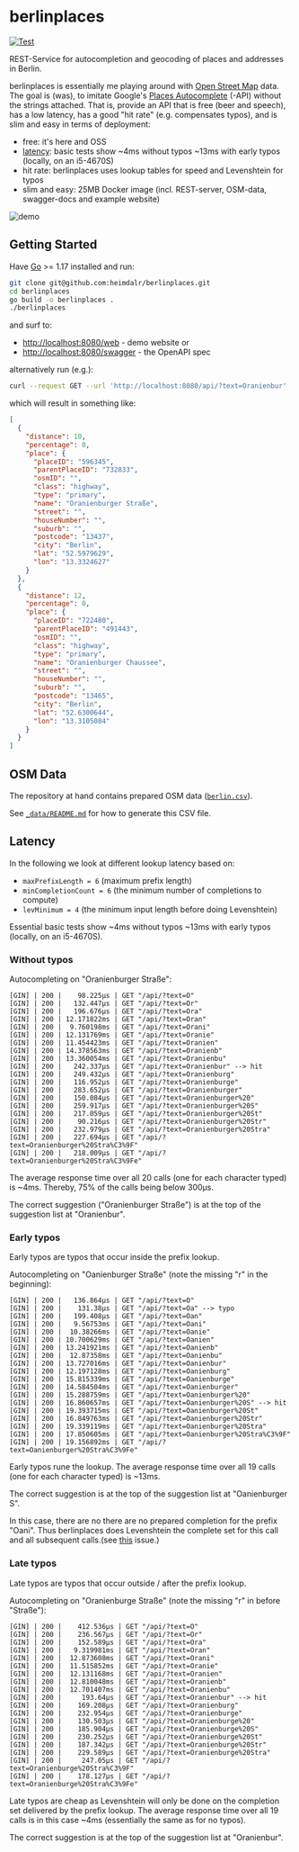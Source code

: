 # berlinplaces


[![Test](https://github.com/heimdalr/berlinplaces/actions/workflows/test.yml/badge.svg)](https://github.com/heimdalr/berlinplaces/actions/workflows/test.yml)
<!--
[![Coverage Status](https://coveralls.io/repos/github/heimdalr/arangodag/badge.svg?branch=main)](https://coveralls.io/github/heimdalr/arangodag?branch=main)
[![PkgGoDev](https://pkg.go.dev/badge/github.com/heimdalr/arangodag)](https://pkg.go.dev/github.com/heimdalr/arangodag)
[![Go Report Card](https://goreportcard.com/badge/github.com/heimdalr/arangodag)](https://goreportcard.com/report/github.com/heimdalr/arangodag)
-->

REST-Service for autocompletion and geocoding of places and addresses in Berlin.

berlinplaces is essentially me playing around with [Open Street Map](https://wiki.osmfoundation.org/wiki/Main_Page)
data. The goal is (was), to imitate Google's [Places Autocomplete](https://developers.google.com/maps/documentation/javascript/places-autocomplete#introduction)
(-API) without the strings attached. That is, provide an API that is free (beer and speech), has a low latency, has a 
good "hit rate" (e.g. compensates typos), and is slim and easy in terms of deployment: 

- free: it's here and OSS
- [latency](#latency): basic tests show ~4ms without typos ~13ms with early typos (locally, on an i5-4670S)
- hit rate: berlinplaces uses lookup tables for speed and Levenshtein for typos
- slim and easy: 25MB Docker image (incl. REST-server, OSM-data, swagger-docs and example website) 

![demo](berlinplaces.gif)
  
## Getting Started

Have [Go](https://go.dev/) >= 1.17 installed and run: 

~~~~bash
git clone git@github.com:heimdalr/berlinplaces.git
cd berlinplaces
go build -o berlinplaces .
./berlinplaces 
~~~~

and surf to:

- <http://localhost:8080/web> - demo website or
- <http://localhost:8080/swagger> - the OpenAPI spec

alternatively run (e.g.): 

~~~~bash
curl --request GET --url 'http://localhost:8080/api/?text=Oranienbur' | jq
~~~~

which will result in something like:

~~~~json
[
  {
    "distance": 10,
    "percentage": 0,
    "place": {
      "placeID": "596345",
      "parentPlaceID": "732833",
      "osmID": "",
      "class": "highway",
      "type": "primary",
      "name": "Oranienburger Straße",
      "street": "",
      "houseNumber": "",
      "suburb": "",
      "postcode": "13437",
      "city": "Berlin",
      "lat": "52.5979629",
      "lon": "13.3324627"
    }
  },
  {
    "distance": 12,
    "percentage": 0,
    "place": {
      "placeID": "722480",
      "parentPlaceID": "491443",
      "osmID": "",
      "class": "highway",
      "type": "primary",
      "name": "Oranienburger Chaussee",
      "street": "",
      "houseNumber": "",
      "suburb": "",
      "postcode": "13465",
      "city": "Berlin",
      "lat": "52.6300644",
      "lon": "13.3105084"
    }
  }
]
~~~~

## OSM Data

The repository at hand contains prepared OSM data ([`berlin.csv`](berlin.csv)). 

See [`_data/README.md`](_data/README.md) for how to generate this CSV file.  

## Latency

In the following we look at different lookup latency based on:

- `maxPrefixLength = 6` (maximum prefix length)
- `minCompletionCount = 6` (the minimum number of completions to compute)
- `levMinimum = 4` (the minimum input length before doing Levenshtein)

Essential basic tests show ~4ms without typos ~13ms with early typos (locally, on an i5-4670S).

### Without typos

Autocompleting on "Oranienburger Straße":

~~~~
[GIN] | 200 |    98.225µs | GET "/api/?text=O"
[GIN] | 200 |   132.447µs | GET "/api/?text=Or"
[GIN] | 200 |   196.676µs | GET "/api/?text=Ora"
[GIN] | 200 | 12.171822ms | GET "/api/?text=Oran"
[GIN] | 200 |  9.760198ms | GET "/api/?text=Orani"
[GIN] | 200 | 12.131769ms | GET "/api/?text=Oranie"
[GIN] | 200 | 11.454423ms | GET "/api/?text=Oranien"
[GIN] | 200 | 14.378563ms | GET "/api/?text=Oranienb"
[GIN] | 200 | 13.360054ms | GET "/api/?text=Oranienbu"
[GIN] | 200 |   242.337µs | GET "/api/?text=Oranienbur" --> hit
[GIN] | 200 |   249.432µs | GET "/api/?text=Oranienburg"
[GIN] | 200 |   116.952µs | GET "/api/?text=Oranienburge"
[GIN] | 200 |   283.652µs | GET "/api/?text=Oranienburger"
[GIN] | 200 |   150.084µs | GET "/api/?text=Oranienburger%20"
[GIN] | 200 |   259.917µs | GET "/api/?text=Oranienburger%20S"
[GIN] | 200 |   217.059µs | GET "/api/?text=Oranienburger%20St"
[GIN] | 200 |    90.216µs | GET "/api/?text=Oranienburger%20Str"
[GIN] | 200 |   232.979µs | GET "/api/?text=Oranienburger%20Stra"
[GIN] | 200 |   227.694µs | GET "/api/?text=Oranienburger%20Stra%C3%9F"
[GIN] | 200 |   218.009µs | GET "/api/?text=Oranienburger%20Stra%C3%9Fe"
~~~~

The average response time over all 20 calls (one for each character typed) is ~4ms. Thereby, 75% of the calls being 
below 300µs. 

The correct suggestion ("Oranienburger Straße") is at the top of the suggestion list at "Oranienbur".

### Early typos

Early typos are typos that occur inside the prefix lookup.

Autocompleting on "Oanienburger Straße" (note the missing "r" in the beginning):

~~~~
[GIN] | 200 |   136.864µs | GET "/api/?text=O"
[GIN] | 200 |    131.38µs | GET "/api/?text=Oa" --> typo
[GIN] | 200 |   199.408µs | GET "/api/?text=Oan"
[GIN] | 200 |   9.56753ms | GET "/api/?text=Oani"
[GIN] | 200 |  10.38266ms | GET "/api/?text=Oanie"
[GIN] | 200 | 10.700629ms | GET "/api/?text=Oanien"
[GIN] | 200 | 13.241921ms | GET "/api/?text=Oanienb"
[GIN] | 200 |  12.87358ms | GET "/api/?text=Oanienbu"
[GIN] | 200 | 13.727016ms | GET "/api/?text=Oanienbur"
[GIN] | 200 | 12.197128ms | GET "/api/?text=Oanienburg"
[GIN] | 200 | 15.815339ms | GET "/api/?text=Oanienburge"
[GIN] | 200 | 14.584504ms | GET "/api/?text=Oanienburger"
[GIN] | 200 | 15.288759ms | GET "/api/?text=Oanienburger%20"
[GIN] | 200 | 16.860657ms | GET "/api/?text=Oanienburger%20S" --> hit
[GIN] | 200 | 19.393715ms | GET "/api/?text=Oanienburger%20St"
[GIN] | 200 | 16.849763ms | GET "/api/?text=Oanienburger%20Str"
[GIN] | 200 | 19.339119ms | GET "/api/?text=Oanienburger%20Stra"
[GIN] | 200 | 17.850605ms | GET "/api/?text=Oanienburger%20Stra%C3%9F"
[GIN] | 200 | 19.156892ms | GET "/api/?text=Oanienburger%20Stra%C3%9Fe"
~~~~

Early typos rune the lookup. The average response time over all 19 calls (one for each character typed) is ~13ms. 

The correct suggestion is at the top of the suggestion list at "Oanienburger S".

In this case, there are no there are no prepared completion for the prefix "Oani". Thus berlinplaces does Levenshtein
the complete set for this call and all subsequent calls.(see [this](https://github.com/heimdalr/berlinplaces/issues/1) 
issue.)

### Late typos

Late typos are typos that occur outside / after the prefix lookup.  

Autocompleting on "Oranienburge Straße" (note the missing "r" in before "Straße"):

~~~~
[GIN] | 200 |    412.536µs | GET "/api/?text=O"
[GIN] | 200 |    236.567µs | GET "/api/?text=Or"
[GIN] | 200 |    152.589µs | GET "/api/?text=Ora"
[GIN] | 200 |   9.319981ms | GET "/api/?text=Oran"
[GIN] | 200 |  12.873608ms | GET "/api/?text=Orani"
[GIN] | 200 |  11.515852ms | GET "/api/?text=Oranie"
[GIN] | 200 |  12.131168ms | GET "/api/?text=Oranien"
[GIN] | 200 |  12.810048ms | GET "/api/?text=Oranienb"
[GIN] | 200 |  12.701407ms | GET "/api/?text=Oranienbu"
[GIN] | 200 |     193.64µs | GET "/api/?text=Oranienbur" --> hit
[GIN] | 200 |    169.208µs | GET "/api/?text=Oranienburg"
[GIN] | 200 |    232.954µs | GET "/api/?text=Oranienburge"
[GIN] | 200 |    130.503µs | GET "/api/?text=Oranienburge%20"
[GIN] | 200 |    185.904µs | GET "/api/?text=Oranienburge%20S"
[GIN] | 200 |    230.252µs | GET "/api/?text=Oranienburge%20St"
[GIN] | 200 |    187.342µs | GET "/api/?text=Oranienburge%20Str"
[GIN] | 200 |    229.589µs | GET "/api/?text=Oranienburge%20Stra"
[GIN] | 200 |     247.05µs | GET "/api/?text=Oranienburge%20Stra%C3%9F"
[GIN] | 200 |    178.127µs | GET "/api/?text=Oranienburge%20Stra%C3%9Fe"
~~~~

Late typos are cheap as Levenshtein will only be done on the completion set delivered by the prefix lookup. The average 
response time over all 19 calls is in this case ~4ms (essentially the same as for no typos).

The correct suggestion is at the top of the suggestion list at "Oranienbur".

